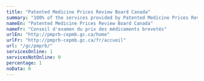 ```yaml
---
title: "Patented Medicine Prices Review Board Canada"
summary: "100% of the services provided by Patented Medicine Prices Review Board Canada are available end-to-end online. 1 are available online, and 0 are not available online."
nameEn: "Patented Medicine Prices Review Board Canada"
nameFr: "Conseil d'examen du prix des médicaments brevetés"
urlEn: "http://pmprb-cepmb.gc.ca/home"
urlFr: "http://pmprb-cepmb.gc.ca/fr/accueil"
url: "/gc/pmprb/"
servicesOnline: 1
servicesNotOnline: 0
percentage: 1
noData: 0
---
```

